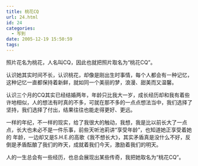 ```yaml
---
title: 桃花CQ
url: 24.html
id: 24
categories:
  - 写到
date: 2005-12-19 15:50:59
tags:
---
```


照片花名为桃花，人名叫CQ，因此也就把照片取名为“桃花CQ”。  
  
认识她其实时间不长，认识桃花，却像是刚出生时事情，每个人都会有一种记忆，这种记忆一直都保持着新鲜，就如同一个美丽的梦，浪漫、甜美而又温馨。  
  
认识三个月的CQ其实已经结婚两年，年龄只比我大一岁，成长经历却和我有着些许地相似，人的想法有时真的不多，可就在那不多的一点点想法当中，我们选择了坚持，我们选择了付出，结果往往也能走得更好、更远。  
  
一样的年纪，不一样的现实，给了我很大的触动，我想，我是比以前长大了一点点，长大也未必不是一件乐事，前些天听池莉讲“享受年龄”，也知道她正享受着她的 年龄，一边却又是S.H.E.的高歌《我不想长大》，其实矛盾真是没什么不好，反倒是矛盾酝酿了我们的昨天，成就着我们今天，激励着我们的明天。  
  
人的一生总会有一些经历，也总会展现出某些传奇，我把她取名为“桃花CQ”。